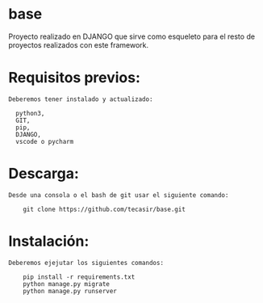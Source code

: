 # base
Proyecto realizado en DJANGO que sirve como esqueleto para el resto de proyectos realizados con este framework.

# Requisitos previos:
	Deberemos tener instalado y actualizado:
	
	  python3,
	  GIT,
	  pip,
	  DJANGO,
	  vscode o pycharm

# Descarga:
	Desde una consola o el bash de git usar el siguiente comando:

		git clone https://github.com/tecasir/base.git


# Instalación:
	Deberemos ejejutar los siguientes comandos:

		pip install -r requirements.txt
		python manage.py migrate
		python manage.py runserver